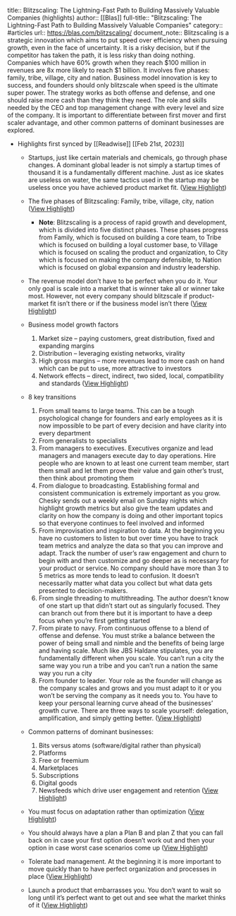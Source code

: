 title:: Blitzscaling: The Lightning-Fast Path to Building Massively Valuable Companies (highlights)
author:: [[Blas]]
full-title:: "Blitzscaling: The Lightning-Fast Path to Building Massively Valuable Companies"
category:: #articles
url:: https://blas.com/blitzscaling/
document_note:: Blitzscaling is a strategic innovation which aims to put speed over efficiency when pursuing growth, even in the face of uncertainty. It is a risky decision, but if the competitor has taken the path, it is less risky than doing nothing. Companies which have 60% growth when they reach $100 million in revenues are 8x more likely to reach $1 billion. It involves five phases: family, tribe, village, city and nation. Business model innovation is key to success, and founders should only blitzscale when speed is the ultimate super power. The strategy works as both offense and defense, and one should raise more cash than they think they need. The role and skills needed by the CEO and top management change with every level and size of the company. It is important to differentiate between first mover and first scaler advantage, and other common patterns of dominant businesses are explored.

- Highlights first synced by [[Readwise]] [[Feb 21st, 2023]]
	- Startups, just like certain materials and chemicals, go through phase changes. A dominant global leader is not simply a startup times of thousand it is a fundamentally different machine. Just as ice skates are useless on water, the same tactics used in the startup may be useless once you have achieved product market fit. ([View Highlight](https://read.readwise.io/read/01gsmkz2d40v0m313k2ysh09vn))
	- The five phases of Blitzscaling: Family, tribe, village, city, nation ([View Highlight](https://read.readwise.io/read/01gsmkz573bbz6svq8z3r88nf9))
		- **Note**: Blitzscaling is a process of rapid growth and development, which is divided into five distinct phases. These phases progress from Family, which is focused on building a core team, to Tribe which is focused on building a loyal customer base, to Village which is focused on scaling the product and organization, to City which is focused on making the company defensible, to Nation which is focused on global expansion and industry leadership.
	- The revenue model don’t have to be perfect when you do it. Your only goal is scale into a market that is winner take all or winner take most. However, not every company should blitzscale if product-market fit isn’t there or if the business model isn’t there ([View Highlight](https://read.readwise.io/read/01gsmkzvdnenaevmp5ykvk6ctw))
	- Business model growth factors
	  
	  1.  Market size – paying customers, great distribution, fixed and expanding margins
	  2.  Distribution – leveraging existing networks, virality
	  3.  High gross margins – more revenues lead to more cash on hand which can be put to use, more attractive to investors
	  4.  Network effects – direct, indirect, two sided, local, compatibility and standards ([View Highlight](https://read.readwise.io/read/01gsmm07anqppgjbvt0tb15ea1))
	- 8 key transitions
	  
	  1.  From small teams to large teams. This can be a tough psychological change for founders and early employees as it is now impossible to be part of every decision and have clarity into every department
	  2.  From generalists to specialists
	  3.  From managers to executives. Executives organize and lead managers and managers execute day to day operations. Hire people who are known to at least one current team member, start them small and let them prove their value and gain other’s trust, then think about promoting them
	  4.  From dialogue to broadcasting. Establishing formal and consistent communication is extremely important as you grow. Chesky sends out a weekly email on Sunday nights which highlight growth metrics but also give the team updates and clarity on how the company is doing and other important topics so that everyone continues to feel involved and informed
	  5.  From improvisation and inspiration to data. At the beginning you have no customers to listen to but over time you have to track team metrics and analyze the data so that you can improve and adapt. Track the number of user’s raw engagement and churn to begin with and then customize and go deeper as is necessary for your product or service. No company should have more than 3 to 5 metrics as more tends to lead to confusion. It doesn’t necessarily matter what data you collect but what data gets presented to decision-makers.
	  6.  From single threading to multithreading. The author doesn’t know of one start up that didn’t start out as singularly focused. They can branch out from there but it is important to have a deep focus when you’re first getting started
	  7.  From pirate to navy. From continuous offense to a blend of offense and defense. You must strike a balance between the power of being small and nimble and the benefits of being large and having scale. Much like JBS Haldane stipulates, you are fundamentally different when you scale. You can’t run a city the same way you run a tribe and you can’t run a nation the same way you run a city
	  8.  From founder to leader. Your role as the founder will change as the company scales and grows and you must adapt to it or you won’t be serving the company as it needs you to. You have to keep your personal learning curve ahead of the businesses’ growth curve. There are three ways to scale yourself: delegation, amplification, and simply getting better. ([View Highlight](https://read.readwise.io/read/01gsmm0e9jyqfc1pxmv3c8ax3b))
	- Common patterns of dominant businesses:
	  
	  1.  Bits versus atoms (software/digital rather than physical)
	  2.  Platforms
	  3.  Free or freemium
	  4.  Marketplaces
	  5.  Subscriptions
	  6.  Digital goods
	  7.  Newsfeeds which drive user engagement and retention ([View Highlight](https://read.readwise.io/read/01gsmm105r22ezg0zqjjst2md7))
	- You must focus on adaptation rather than optimization ([View Highlight](https://read.readwise.io/read/01gsmm1szpjfjq6knw9we49xr7))
	- You should always have a plan a Plan B and plan Z that you can fall back on in case your first option doesn’t work out and then your option in case worst case scenarios come up ([View Highlight](https://read.readwise.io/read/01gsmm1jrh60krf4akrhq3pdfn))
	- Tolerate bad management. At the beginning it is more important to move quickly than to have perfect organization and processes in place ([View Highlight](https://read.readwise.io/read/01gsmm1cs5wy7da4kn2f2d5b1k))
	- Launch a product that embarrasses you. You don’t want to wait so long until it’s perfect want to get out and see what the market thinks of it ([View Highlight](https://read.readwise.io/read/01gsmm17n1garnnjamvmmfvf3v))